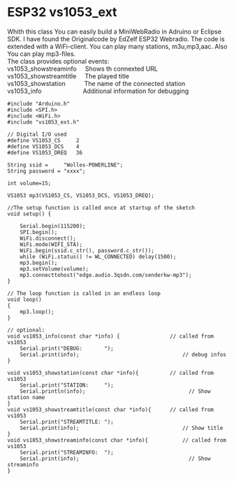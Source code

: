 # ESP32 vs1053_ext
Whith this class You can easily build a MiniWebRadio in Adruino or Eclipse SDK.
I have found the Originalcode by EdZelf ESP32 Webradio.
The code is extended with a WiFi-client. You can play many stations, m3u,mp3,aac.
Also You can play mp3-files.<br>
The class provides optional events:<br>
vs1053_showstreaminfo &nbsp;&nbsp;&nbsp; Shows th connexted URL<br>
vs1053_showstreamtitle &nbsp;&nbsp;&nbsp; The played title<br>
vs1053_showstation &nbsp; &nbsp; &nbsp; &nbsp; &nbsp; The name of the connected station<br>
vs1053_info &nbsp; &nbsp; &nbsp; &nbsp; &nbsp; &nbsp; &nbsp; &nbsp; &nbsp; &nbsp; &nbsp;&nbsp;  Additional information for debugging<br>

```
#include "Arduino.h"
#include <SPI.h>
#include <WiFi.h>
#include "vs1053_ext.h"

// Digital I/O used
#define VS1053_CS     2
#define VS1053_DCS    4
#define VS1053_DREQ   36

String ssid =     "Wolles-POWERLINE";
String password = "xxxx";

int volume=15;

VS1053 mp3(VS1053_CS, VS1053_DCS, VS1053_DREQ);

//The setup function is called once at startup of the sketch
void setup() {

    Serial.begin(115200);
    SPI.begin();
    WiFi.disconnect();
    WiFi.mode(WIFI_STA);
    WiFi.begin(ssid.c_str(), password.c_str());
    while (WiFi.status() != WL_CONNECTED) delay(1500);
    mp3.begin();
    mp3.setVolume(volume);
    mp3.connecttohost("edge.audio.3qsdn.com/senderkw-mp3");
}

// The loop function is called in an endless loop
void loop()
{
    mp3.loop();
}

// optional:
void vs1053_info(const char *info) {                // called from vs1053
    Serial.print("DEBUG:       ");
    Serial.print(info);                                 // debug infos
}

void vs1053_showstation(const char *info){          // called from vs1053
    Serial.print("STATION:     ");
    Serial.println(info);                                 // Show station name
}
void vs1053_showstreamtitle(const char *info){      // called from vs1053
    Serial.print("STREAMTITLE: ");
    Serial.print(info);                                 // Show title
}
void vs1053_showstreaminfo(const char *info){           // called from vs1053
    Serial.print("STREAMINFO:  ");
    Serial.print(info);                                   // Show streaminfo
}
```





